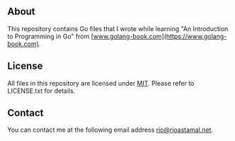 ## About

This repository contains Go files that I wrote while learning 
"An Introduction to Programming in Go" from [www.golang-book.com](https://www.golang-book.com).

## License

All files in this repository are licensed under [MIT](https://opensource.org/licenses/MIT). Please refer to LICENSE.txt for details.

## Contact

You can contact me at the following email address rio@rioastamal.net.